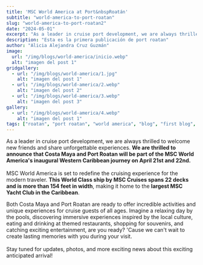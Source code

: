 ```yaml
---
title: 'MSC World America at Port&nbspRoatán'
subtitle: "world-america-to-port-roatan"
slug: "world-america-to-port-roatan2"
date: "2024-05-01"
excerpt: "As a leader in cruise port development, we are always thrilled to welcome new friends..."
description: "Esta es la primera publicación de port roatan"
author: "Alicia Alejandra Cruz Guzmán"
image:
  url: "/img/blogs/world-america/inicio.webp"
  alt: "imagen del post 1"
gridgallery:
  - url: "/img/blogs/world-america/1.jpg"
    alt: "imagen del post 1"
  - url: "/img/blogs/world-america/2.webp"
    alt: "imagen del post 2"
  - url: "/img/blogs/world-america/3.webp"
    alt: "imagen del post 3"
gallery:
  - url: "/img/blogs/world-america/4.webp"
    alt: "imagen del post 1"
tags: ["roatan", "port roatan", "world america", "blog", "first blog", "honduras"]
---
```


As a leader in cruise port development, we are always thrilled to welcome new friends and share unforgettable experiences. <b>We are thrilled to announce that Costa Maya and Port Roatan will be part of the MSC World America's inaugural Western Caribbean journey on April 21st and 22nd.</b>
<br><br>
MSC World America is set to redefine the cruising experience for the modern traveler. <b>This World Class ship by MSC Cruises spans 22 decks and is more than 154 feet in width</b>, making it home to the <b>largest MSC Yacht Club in the Caribbean</b>.
<!--split-->
Both Costa Maya and Port Roatan are ready to offer incredible activities and unique experiences for cruise guests of all ages. Imagine a relaxing day by the pools, discovering immersive experiences inspired by the local culture, eating and drinking at themed restaurants, shopping for souvenirs, and catching exciting entertainment, are you ready? 'Cause we can't wait to create lasting memories with you during your visit.
<br><br>
Stay tuned for updates, photos, and more exciting news about this exciting anticipated arrival!